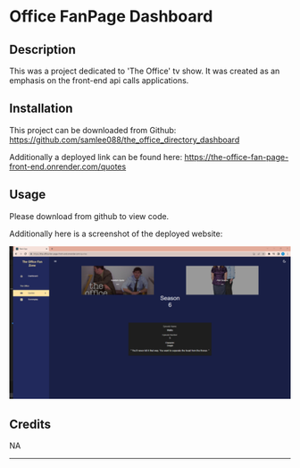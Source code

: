 # Office FanPage Dashboard

## Description

This was a project dedicated to 'The Office' tv show. It was created as an emphasis on the front-end api calls applications.

## Installation

This project can be downloaded from Github:
https://github.com/samlee088/the_office_directory_dashboard

Additionally a deployed link can be found here:
https://the-office-fan-page-front-end.onrender.com/quotes

## Usage

Please download from github to view code.

Additionally here is a screenshot of the deployed website:

![screenshot of the deployed website](/client/src/images/theOfficeDashboard.png)

## Credits

NA

---
